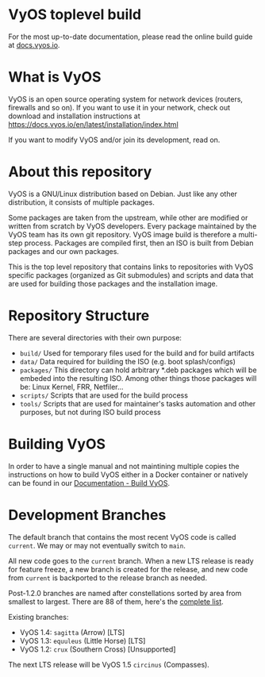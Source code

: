 VyOS toplevel build
===================

For the most up-to-date documentation, please read the online build guide at
[docs.vyos.io](https://docs.vyos.io/en/latest/contributing/build-vyos.html).

# What is VyOS

VyOS is an open source operating system for network devices (routers, firewalls
and so on). If you want to use it in your network, check out download and
installation instructions at https://docs.vyos.io/en/latest/installation/index.html

If you want to modify VyOS and/or join its development, read on.

# About this repository

VyOS is a GNU/Linux distribution based on Debian. Just like any other
distribution, it consists of multiple packages.

Some packages are taken from the upstream, while other are modified or written
from scratch by VyOS developers. Every package maintained by the VyOS team has
its own git repository. VyOS image build is therefore a multi-step process.
Packages are compiled first, then an ISO is built from Debian packages and our
own packages.

This is the top level repository that contains links to repositories with VyOS
specific packages (organized as Git submodules) and scripts and data that are
used for building those packages and the installation image.

# Repository Structure

There are several directories with their own purpose:

 * `build/`    Used for temporary files used for the build and for build artifacts
 * `data/`     Data required for building the ISO (e.g. boot splash/configs)
 * `packages/` This directory can hold arbitrary *.deb
               packages which will be embeded into the resulting ISO.
               Among other things those packages will be: Linux Kernel, FRR,
               Netfiler...
 * `scripts/`  Scripts that are used for the build process
 * `tools/`    Scripts that are used for maintainer's tasks automation and other
               purposes, but not during ISO build process

# Building VyOS

In order to have a single manual and not maintining multiple copies the
instructions on how to build VyOS either in a Docker container or natively can
be found in our [Documentation - Build VyOS](https://docs.vyos.io/en/latest/contributing/build-vyos.html).

# Development Branches

The default branch that contains the most recent VyOS code is called `current`.
We may or may not eventually switch to `main`.

All new code goes to the `current` branch. When a new LTS release is ready for feature freeze, a
new branch is created for the release, and new code from `current` is backported
to the release branch as needed.

Post-1.2.0 branches are named after constellations sorted by area from smallest
to largest. There are 88 of them, here's the
[complete list](https://en.wikipedia.org/wiki/IAU_designated_constellations_by_area).

Existing branches:

* VyOS 1.4: `sagitta` (Arrow) [LTS]
* VyOS 1.3: `equuleus` (Little Horse) [LTS]
* VyOS 1.2: `crux` (Southern Cross) [Unsupported]

The next LTS release will be VyOS 1.5 `circinus` (Compasses).
